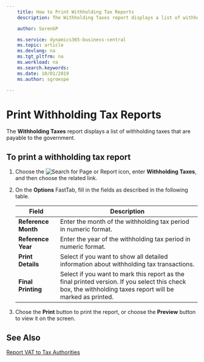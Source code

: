 ```yaml
---
    title: How to Print Withholding Tax Reports
    description: The Withholding Taxes report displays a list of withholding taxes that are payable to the government.

    author: SorenGP

    ms.service: dynamics365-business-central
    ms.topic: article
    ms.devlang: na
    ms.tgt_pltfrm: na
    ms.workload: na
    ms.search.keywords:
    ms.date: 10/01/2019
    ms.author: sgroespe

---
```

# Print Withholding Tax Reports
The **Withholding Taxes** report displays a list of withholding taxes that are payable to the government.  

## To print a withholding tax report  

1.  Choose the ![Search for Page or Report](../../media/ui-search/search_small.png "Search for Page or Report icon") icon, enter **Withholding Taxes**, and then choose the related link.  
2.  On the **Options** FastTab, fill in the fields as described in the following table.  

    |Field|Description|  
    |---------------------------------|---------------------------------------|  
    |**Reference Month**|Enter the month of the withholding tax period in numeric format.|  
    |**Reference Year**|Enter the year of the withholding tax period in numeric format.|  
    |**Print Details**|Select if you want to show all detailed information about withholding tax transactions.|  
    |**Final Printing**|Select if you want to mark this report as the final printed version. If you select this check box, the withholding taxes report will be marked as printed.|  

3.  Chose the **Print** button to print the report, or choose the **Preview** button to view it on the screen.  

## See Also  
 [Report VAT to Tax Authorities](../../finance-how-report-vat.md)
